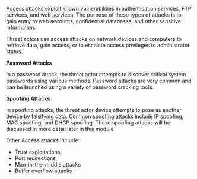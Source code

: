 Access attacks exploit known vulnerabilities in authentication services, FTP services, and web services. The purpose of these types of attacks is to gain entry to web accounts, confidential databases, and other sensitive information.

Threat actors use access attacks on network devices and computers to retrieve data, gain access, or to escalate access privileges to administrator status.

**Password Attacks**

In a password attack, the threat actor attempts to discover critical system passwords using various methods. Password attacks are very common and can be launched using a variety of password cracking tools.

**Spoofing Attacks**

In spoofing attacks, the threat actor device attempts to pose as another device by falsifying data. Common spoofing attacks include IP spoofing, MAC spoofing, and DHCP spoofing. These spoofing attacks will be discussed in more detail later in this module

Other Access attacks include:

- Trust exploitations
- Port redirections
- Man-in-the-middle attacks
- Buffer overflow attacks